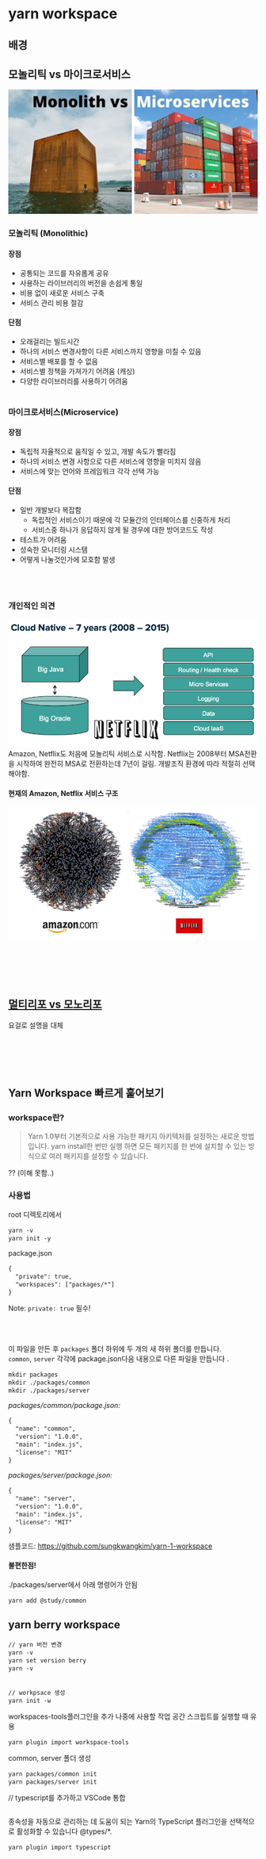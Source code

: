 # yarn workspace

## 배경

## 모놀리틱 vs 마이크로서비스
![monolithicvsmicroservices](./images/monolithicvsmicroservices.jpg)

### 모놀리틱 (Monolithic)

#### 장점
- 공통되는 코드를 자유롭게 공유
- 사용하는 라이브러리의 버전을 손쉽게 통일
- 비용 없이 새로운 서비스 구축
- 서비스 관리 비용 절감

#### 단점
- 오래걸리는 빌드시간
- 하나의 서비스 변경사항이 다른 서비스까지 영향을 미칠 수 있음
- 서비스별 배포를 할 수 없음
- 서비스별 정책을 가져가기 어려움 (캐싱)
- 다양한 라이브러리를 사용하기 어려움
<br /><br />


### 마이크로서비스(Microservice)
#### 장점
- 독립적 자율적으로 움직일 수 있고, 개발 속도가 빨라짐
- 하나의 서비스 변경 사항으로 다른 서비스에 영향을 미치지 않음
- 서비스에 맞는 언어와 프레임워크 각각 선택 가능

#### 단점
- 일반 개발보다 복잡함
   - 독립적인 서비스이기 때문에 각 모듈간의 인터페이스를 신중하게 처리 
   - 서비스중 하나가 응답하지 않게 될 경우에 대한 방어코드도 작성
- 테스트가 어려움
- 성숙한 모니터링 시스템
- 어떻게 나눌것인가에 모호함 발생

<br /><br />

### 개인적인 의견
![Netflix](./images/netflix_msa.png)
Amazon, Netflix도 처음에 모놀리틱 서비스로 시작함.
Netflix는 2008부터 MSA전환을 시작하여 완전히 MSA로 전환하는데 7년이 걸림.
개발조직 환경에 따라 적절히 선택해야함.

#### 현재의 Amazon, Netflix 서비스 구조
![msa_service](./images/msa_service.png)

<br /><br /><br /><br />



## [멀티리포 vs 모노리포](https://tech.buzzvil.com/handbook/multirepo-vs-monorepo/)
요걸로 설명을 대체


<br /><br /><br /><br />

## Yarn Workspace 빠르게 훝어보기


### workspace란?
 > Yarn 1.0부터 기본적으로 사용 가능한 패키지 아키텍처를 설정하는 새로운 방법입니다. yarn install한 번만 실행 하면 모든 패키지를 한 번에 설치할 수 있는 방식으로 여러 패키지를 설정할 수 있습니다.<br />
 
?? (이해 못함..)


### 사용법
root 디렉토리에서
```
yarn -v
yarn init -y
```


package.json
```
{
  "private": true,
  "workspaces": ["packages/*"]
}
```
Note: `private: true` 필수!

<br /><br />


이 파일을 만든 후 `packages` 폴더 하위에 두 개의 새 하위 폴더를 만듭니다.<br />
 `common`, `server` 각각에 package.json다음 내용으로 다른 파일을 만듭니다 .
```
mkdir packages
mkdir ./packages/common
mkdir ./packages/server
```

*packages/common/package.json:*

```
{
  "name": "common",
  "version": "1.0.0",
  "main": "index.js",
  "license": "MIT"
}
```


*packages/server/package.json:*

```
{
  "name": "server",
  "version": "1.0.0",
  "main": "index.js",
  "license": "MIT"
}
```

샘플코드: https://github.com/sungkwangkim/yarn-1-workspace


#### 불편한점!
./packages/server에서 아래 명령어가 안됨
```
yarn add @study/common
```



## yarn berry workspace
```
// yarn 버전 변경
yarn -v 
yarn set version berry
yarn -v


// workpsace 생성
yarn init -w
```


workspaces-tools플러그인을 추가
나중에 사용할 작업 공간 스크립트를 실행할 때 유용
```
yarn plugin import workspace-tools
```

common, server 폴더 생성
```
yarn packages/common init
yarn packages/server init
```








// typescript를 추가하고 VSCode 통합
```

```

종속성을 자동으로 관리하는 데 도움이 되는 Yarn의 TypeScript 플러그인을 선택적으로 활성화할 수 있습니다 @types/*.
```
yarn plugin import typescript
```
